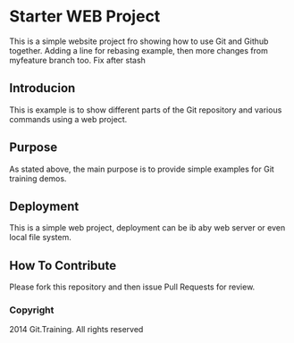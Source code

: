 # Starter WEB Project

This is a simple website project fro showing how to use Git and Github together. Adding a line for rebasing example, then more changes from myfeature branch too.
Fix after stash

## Introducion

This is example is to show different parts of the Git repository and various commands using a web project.

## Purpose

As stated above, the main purpose is to provide simple examples for Git training demos.

## Deployment

This is a simple web project, deployment can be ib aby web server or even local file system.

## How To Contribute

Please fork this repository and then issue Pull Requests for review.

### Copyright

2014 Git.Training. All rights reserved